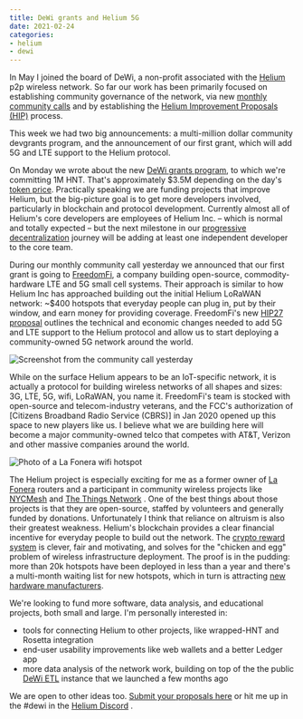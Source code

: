 ```yaml
---
title: DeWi grants and Helium 5G
date: 2021-02-24
categories:
- helium
- dewi
---
```


In May I joined the board of DeWi, a non-profit associated with the [Helium](https://helum.com) p2p wireless network. So far our work has been primarily focused on establishing community governance of the network, via new [monthly community calls](https://dewi.org/community-call) and by establishing the [Helium Improvement Proposals (HIP)](https://github.com/helium/HIP) process.

This week we had two big announcements: a multi-million dollar community devgrants program, and the announcement of our first grant, which will add 5G and LTE support to the Helium protocol.

On Monday we wrote about the new [DeWi grants program](https://dewialliance.medium.com/launching-the-dewi-grant-program-9410310129bf), to which we're committing 1M HNT. That's approximately $3.5M depending on the day's [token price](https://www.coingecko.com/en/coins/helium). Practically speaking we are funding projects that improve Helium, but the big-picture goal is to get more developers involved, particularly in blockchain and protocol development. Currently almost all of Helium's core developers are employees of Helium Inc. – which is normal and totally expected – but the next milestone in our [progressive decentralization](https://) journey will be adding at least one independent developer to the core team.

During our monthly community call yesterday we announced that our first grant is going to [FreedomFi](https://freedomfi.com/), a company building open-source, commodity-hardware LTE and 5G small cell systems. Their approach is similar to how Helium Inc has approached building out the initial Helium LoRaWAN network: ~$400 hotspots that everyday people can plug in, put by their window, and earn money for providing coverage. FreedomFi's new [HIP27 proposal](https://github.com/helium/HIP/issues/134) outlines the technical and economic changes needed to add 5G and LTE support to the Helium protocol and allow us to start deploying a community-owned 5G network around the world.

![Screenshot from the community call yesterday](https://dl.dropboxusercontent.com/s%2Fzmiybc412zasa1c%2FScreen%2520Shot%25202021-02-24%2520at%252012-36-22%2520Zoom%2520Meeting%2520.png%25281684731797%2529.png.png)

While on the surface Helium appears to be an IoT-specific network, it is actually a protocol for building wireless networks of all shapes and sizes: 3G, LTE, 5G, wifi, LoRaWAN, you name it. FreedomFi's team is stocked with open-source and telecom-industry veterans, and the FCC's authorization of [Citizens Broadband Radio Service (CBRS)] in Jan 2020 opened up this space to new players like us. I believe what we are building here will become a major community-owned telco that competes with AT&T, Verizon and other massive companies around the world.

![Photo of a La Fonera wifi hotspot](https://dltv.files.wordpress.com/2007/04/fon3.jpg?w=178&h=202)

The Helium project is especially exciting for me as a former owner of [La Fonera](https://en.wikipedia.org/wiki/Fon_(company)#La_Fonera_WiFi_router) routers and a participant in community wireless projects like [NYCMesh](https://www.nycmesh.net/) and [The Things Network](https://www.thethingsnetwork.org/) . One of the best things about those projects is that they are open-source, staffed by volunteers and generally funded by donations. Unfortunately I think that reliance on altruism is also their greatest weakness. Helium's blockchain provides a clear financial incentive for everyday people to build out the network. The [crypto reward system](https://helium.com/hnt) is clever, fair and motivating, and solves for the "chicken and egg" problem of wireless infrastructure deployment. The proof is in the pudding: more than 20k hotspots have been deployed in less than a year and there's a multi-month waiting list for new hotspots, which in turn is attracting [new hardware manufacturers](https://github.com/helium/HIP/issues/87).

We're looking to fund more software, data analysis, and educational projects, both small and large. I'm personally interested in:

* tools for connecting Helium to other projects, like wrapped-HNT and Rosetta integration
* end-user usability improvements like web wallets and a better Ledger app
* more data analysis of the network work, building on top of the the public [DeWi ETL](https://etl.dewi.org) instance that we launched a few months ago

We are open to other ideas too. [Submit your proposals here](https://github.com/dewi-alliance/grants) or hit me up in the #dewi in the [Helium Discord](https://discord.gg) .
